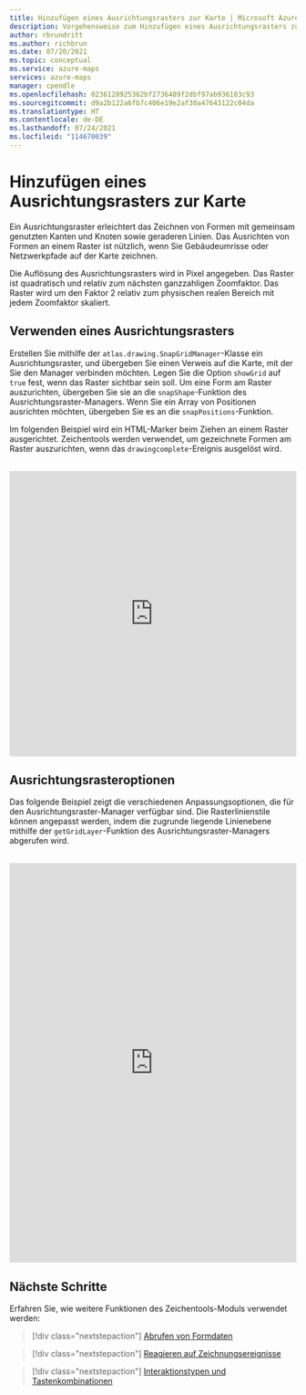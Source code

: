 ```yaml
---
title: Hinzufügen eines Ausrichtungsrasters zur Karte | Microsoft Azure Maps
description: Vorgehensweise zum Hinzufügen eines Ausrichtungsrasters zu einer Karte mithilfe des Web-SDK für Azure Maps
author: rbrundritt
ms.author: richbrun
ms.date: 07/20/2021
ms.topic: conceptual
ms.service: azure-maps
services: azure-maps
manager: cpendle
ms.openlocfilehash: 0236128925362bf2736489f2dbf97ab936183c93
ms.sourcegitcommit: d9a2b122a6fb7c406e19e2af30a47643122c04da
ms.translationtype: HT
ms.contentlocale: de-DE
ms.lasthandoff: 07/24/2021
ms.locfileid: "114670039"
---
```

# <a name="add-a-snap-grid-to-the-map"></a>Hinzufügen eines Ausrichtungsrasters zur Karte

Ein Ausrichtungsraster erleichtert das Zeichnen von Formen mit gemeinsam genutzten Kanten und Knoten sowie geraderen Linien. Das Ausrichten von Formen an einem Raster ist nützlich, wenn Sie Gebäudeumrisse oder Netzwerkpfade auf der Karte zeichnen.

Die Auflösung des Ausrichtungsrasters wird in Pixel angegeben. Das Raster ist quadratisch und relativ zum nächsten ganzzahligen Zoomfaktor. Das Raster wird um den Faktor 2 relativ zum physischen realen Bereich mit jedem Zoomfaktor skaliert.

## <a name="use-a-snap-grid"></a>Verwenden eines Ausrichtungsrasters

Erstellen Sie mithilfe der `atlas.drawing.SnapGridManager`-Klasse ein Ausrichtungsraster, und übergeben Sie einen Verweis auf die Karte, mit der Sie den Manager verbinden möchten. Legen Sie die Option `showGrid` auf `true` fest, wenn das Raster sichtbar sein soll. Um eine Form am Raster auszurichten, übergeben Sie sie an die `snapShape`-Funktion des Ausrichtungsraster-Managers. Wenn Sie ein Array von Positionen ausrichten möchten, übergeben Sie es an die `snapPositions`-Funktion.

Im folgenden Beispiel wird ein HTML-Marker beim Ziehen an einem Raster ausgerichtet. Zeichentools werden verwendet, um gezeichnete Formen am Raster auszurichten, wenn das `drawingcomplete`-Ereignis ausgelöst wird.

<br/>

<iframe height="500" style="width: 100%;" scrolling="no" title="Verwenden eines Ausrichtungsrasters" src="https://codepen.io/azuremaps/embed/rNmzvXO?default-tab=js%2Cresult" frameborder="no" loading="lazy" allowtransparency="true" allowfullscreen="true">
Weitere Informationen finden Sie unter dem Pen <a href="https://codepen.io/azuremaps/pen/rNmzvXO">Use a snapping grid</a> (Verwenden eines Ausrichtungsrasters) von Azure Maps (<a href="https://codepen.io/azuremaps">@azuremaps</a>) auf <a href="https://codepen.io">CodePen</a>.
</iframe>


## <a name="snap-grid-options"></a>Ausrichtungsrasteroptionen

Das folgende Beispiel zeigt die verschiedenen Anpassungsoptionen, die für den Ausrichtungsraster-Manager verfügbar sind. Die Rasterlinienstile können angepasst werden, indem die zugrunde liegende Linienebene mithilfe der `getGridLayer`-Funktion des Ausrichtungsraster-Managers abgerufen wird.

<br/>

<iframe height="700" style="width: 100%;" scrolling="no" title="Ausrichtungsrasteroptionen" src="https://codepen.io/azuremaps/embed/RwVZJry?default-tab=result" frameborder="no" loading="lazy" allowtransparency="true" allowfullscreen="true">
Weitere Informationen finden Sie unter dem Pen <a href="https://codepen.io/azuremaps/pen/RwVZJry">Snap grid options</a> (Ausrichtungsrasteroptionen) von Azure Maps (<a href="https://codepen.io/azuremaps">@azuremaps</a>) auf <a href="https://codepen.io">CodePen</a>.
</iframe>


## <a name="next-steps"></a>Nächste Schritte

Erfahren Sie, wie weitere Funktionen des Zeichentools-Moduls verwendet werden:

> [!div class="nextstepaction"]
> [Abrufen von Formdaten](map-get-shape-data.md)

> [!div class="nextstepaction"]
> [Reagieren auf Zeichnungsereignisse](drawing-tools-events.md)

> [!div class="nextstepaction"]
> [Interaktionstypen und Tastenkombinationen](drawing-tools-interactions-keyboard-shortcuts.md)